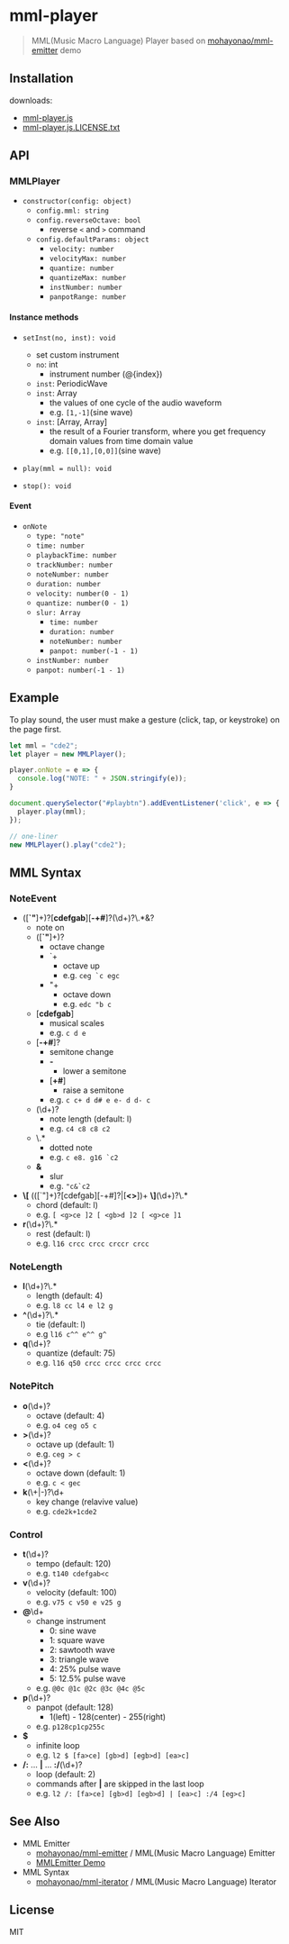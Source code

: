 # mml-player
> MML(Music Macro Language) Player based on [mohayonao/mml-emitter](https://github.com/mohayonao/mml-emitter) demo

## Installation
downloads:
- [mml-player.js](./dist/mml-player.js)
- [mml-player.js.LICENSE.txt](./dist/mml-player.js.LICENSE.txt)

## API
### MMLPlayer
- `constructor(config: object)`
  - `config.mml: string`
  - `config.reverseOctave: bool`
    - reverse `<` and `>` command
  - `config.defaultParams: object`
    - `velocity: number`
    - `velocityMax: number`
    - `quantize: number`
    - `quantizeMax: number`
    - `instNumber: number`
    - `panpotRange: number`

#### Instance methods
- `setInst(no, inst): void`
  - set custom instrument
  - `no`: int
    - instrument number (@{index})
  - `inst`: PeriodicWave
  - `inst`: Array
    - the values of one cycle of the audio waveform
    - e.g. `[1,-1]`(sine wave)
  - `inst`: [Array, Array]
    - the result of a Fourier transform, where you get frequency domain values from time domain value
    - e.g. `[[0,1],[0,0]]`(sine wave)

- `play(mml = null): void`
- `stop(): void`

#### Event
- `onNote`
  - `type: "note"`
  - `time: number`
  - `playbackTime: number`
  - `trackNumber: number`
  - `noteNumber: number`
  - `duration: number`
  - `velocity: number(0 - 1)`
  - `quantize: number(0 - 1)`
  - `slur: Array`
    - `time: number`
    - `duration: number`
    - `noteNumber: number`
    - `panpot: number(-1 - 1)`
  - `instNumber: number`
  - `panpot: number(-1 - 1)`

## Example
To play sound, the user must make a gesture (click, tap, or keystroke) on the page first.

```js
let mml = "cde2";
let player = new MMLPlayer();

player.onNote = e => {
  console.log("NOTE: " + JSON.stringify(e));
}

document.querySelector("#playbtn").addEventListener('click', e => {
  player.play(mml);
});

// one-liner
new MMLPlayer().play("cde2");
```

## MML Syntax
### NoteEvent
- ([__`"__]+)?[__cdefgab__][__-+#__]?(\\d+)?\\.*&?
  - note on
  - ([__`"__]+)?
    - octave change
    - `+
      - octave up
      - e.g. ``ceg `c egc``
    - "+
      - octave down
      - e.g. `edc "b c`
  - [__cdefgab__]
    - musical scales
    - e.g. `c d e`
  - [__-+#__]?
    - semitone change
    - __\-__
      - lower a semitone
    - [__+#__]
      - raise a semitone
    - e.g. `c c+ d d# e e- d d- c`
  - (\\d+)?
    - note length (default: l)
    - e.g. `c4 c8 c8 c2`
  - \\.*
    - dotted note
    - e.g. ``c e8. g16 `c2``
  - __&__
    - slur
    - e.g. ``"c&`c2``
- __\\[__ (([`"]+)?[cdefgab][-+#]?|[__<>__])+ __\\]__(\\d+)?\\.*
  - chord (default: l)
  - e.g. `[ <g>ce ]2 [ <gb>d ]2 [ <g>ce ]1`
- __r__(\\d+)?\\.*
  - rest (default: l)
  - e.g. `l16 crcc crcc crccr crcc`

### NoteLength
- __l__(\\d+)?\\.*
  - length (default: 4)
  - e.g. `l8 cc l4 e l2 g`
- __^__(\\d+)?\\.*
  - tie (default: l)
  - e.g `l16 c^^ e^^ g^`
- __q__(\\d+)?
  - quantize (default: 75)
  - e.g. `l16 q50 crcc crcc crcc crcc`

### NotePitch
- __o__(\\d+)?
  - octave (default: 4)
  - e.g. `o4 ceg o5 c`
- __>__(\\d+)?
  - octave up (default: 1)
  - e.g. `ceg > c`
- __<__(\\d+)?
  - octave down (default: 1)
  - e.g. `c < gec`
- __k__\(\\+|-)?\\d+
  - key change (relavive value)
  - e.g. `cde2k+1cde2`

### Control
- __t__(\\d+)?
  - tempo (default: 120)
  - e.g. `t140 cdefgab<c`
- __v__(\\d+)?
  - velocity (default: 100)
  - e.g. `v75 c v50 e v25 g`
- __@__\\d+
  - change instrument
    - 0: sine wave
    - 1: square wave
    - 2: sawtooth wave
    - 3: triangle wave
    - 4: 25% pulse wave
    - 5: 12.5% pulse wave
  - e.g. `@0c @1c @2c @3c @4c @5c`
- __p__(\\d+)?
  - panpot (default: 128)
    - 1(left) - 128(center) - 255(right)
  - e.g. `p128cp1cp255c`
- __$__
  - infinite loop
  - e.g. `l2 $ [fa>ce] [gb>d] [egb>d] [ea>c]`
- __/:__ ... __|__ ... __:/__(\\d+)?
  - loop (default: 2)
  - commands after __|__ are skipped in the last loop
  - e.g. `l2 /: [fa>ce] [gb>d] [egb>d] | [ea>c] :/4 [eg>c]`


## See Also
- MML Emitter
  - [mohayonao/mml-emitter](https://github.com/mohayonao/mml-emitter) / MML(Music Macro Language) Emitter
  - [MMLEmitter Demo](http://mohayonao.github.io/mml-emitter/)
- MML Syntax
  - [mohayonao/mml-iterator](https://github.com/mohayonao/mml-iterator) / MML(Music Macro Language) Iterator


## License
MIT
